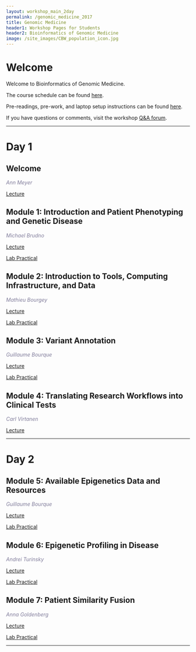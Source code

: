 ```yaml
---
layout: workshop_main_2day
permalink: /genomic_medicine_2017
title: Genomic Medicine
header1: Workshop Pages for Students
header2: Bioinformatics of Genomic Medicine
image: /site_images/CBW_population_icon.jpg
---
```


# Welcome <a id="welcome"></a>

Welcome to Bioinformatics of Genomic Medicine.  

The course schedule can be found [here](https://bioinformaticsdotca.github.io/genmed_2017_schedule).

Pre-readings, pre-work, and laptop setup instructions can be found [here](https://bioinformaticsdotca.github.io/GenMed_2017_prework).  

If you have questions or comments, visit the workshop [Q&A forum](https://noteapp.com/GenMed2017).

***

# Day 1 <a id="day1"></a>

## Welcome

*<font color="#827e9c">Ann Meyer</font>*

[Lecture](https://bioinformatics.ca/genmed2017mod0)

## Module 1: Introduction and Patient Phenotyping and Genetic Disease

*<font color="#827e9c">Michael Brudno</font>* 

[Lecture]()

[Lab Practical]()


## Module 2: Introduction to Tools, Computing Infrastructure, and Data

*<font color="#827e9c">Mathieu Bourgey</font>* 

[Lecture]()

[Lab Practical]()

## Module 3: Variant Annotation

*<font color="#827e9c">Guillaume Bourque</font>* 

[Lecture]()

[Lab Practical]()  


## Module 4: Translating Research Workflows into Clinical Tests

*<font color="#827e9c">Carl Virtanen</font>* 

[Lecture]()

***

# Day 2 <a id="day2"></a>

## Module 5: Available Epigenetics Data and Resources  

*<font color="#827e9c">Guillaume Bourque</font>* 

[Lecture]()

[Lab Practical]()

## Module 6: Epigenetic Profiling in Disease

*<font color="#827e9c">Andrei Turinsky</font>* 

[Lecture]()

[Lab Practical]()

## Module 7: Patient Similarity Fusion 

*<font color="#827e9c">Anna Goldenberg</font>* 

[Lecture]()

[Lab Practical]()

***
